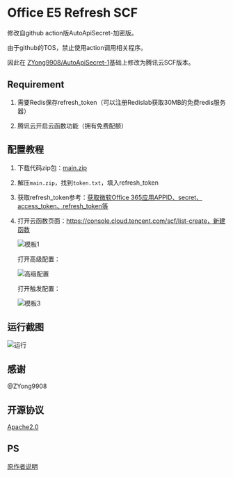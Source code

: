 # Office E5 Refresh SCF
修改自github action版AutoApiSecret-加密版。

由于github的TOS，禁止使用action调用相关程序。

因此在 [ZYong9908/AutoApiSecret-1](https://github.com/ZYong9908/AutoApiSecret-1)基础上修改为腾讯云SCF版本。



## Requirement

1. 需要Redis保存refresh_token（可以注册Redislab获取30MB的免费redis服务器）

2. 腾讯云开启云函数功能（拥有免费配额）



## 配置教程

1. 下载代码zip包：[main.zip](https://github.com/LittleJake/office-e5-refresh-SCF/archive/refs/heads/main.zip)

2. 解压`main.zip`，找到`token.txt`，填入refresh_token

3. 获取refresh_token参考：[获取微软Office 365应用APPID、secret、access_token、refresh_token等](https://blog.littlejake.net/archives/481/)

4. 打开云函数页面：https://console.cloud.tencent.com/scf/list-create，新建函数

   ![模板1](https://cdn.jsdelivr.net/gh/LittleJake/blog-static-files@imgs/imgs/20210828210618.png)

   打开高级配置：

   ![高级配置](https://cdn.jsdelivr.net/gh/LittleJake/blog-static-files@imgs/imgs/20210828210929.png)

   打开触发配置：

   ![模板3](https://cdn.jsdelivr.net/gh/LittleJake/blog-static-files@imgs/imgs/20210828211214.png)

## 运行截图

![运行](https://cdn.jsdelivr.net/gh/LittleJake/blog-static-files@imgs/imgs/20210828211457.png)



## 感谢

@ZYong9908



## 开源协议

[Apache2.0](LICENSE)



## PS

[原作者说明](README.old.md)